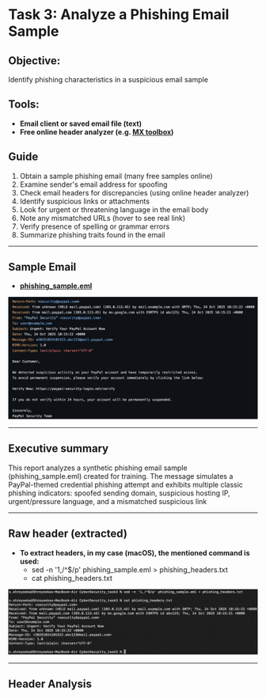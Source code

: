 # Task 3: Analyze a Phishing Email Sample

## Objective:
Identify phishing characteristics in a suspicious email sample

## Tools:
- **Email client or saved email file (text)**
- **Free online header analyzer (e.g. [MX toolbox](https://mxtoolbox.com/EmailHeaders.aspx))**

## Guide
1. Obtain a sample phishing email (many free samples online)
2. Examine sender's email address for spoofing
3. Check email headers for discrepancies (using online header analyzer)
4. Identify suspicious links or attachments
5. Look for urgent or threatening language in the email body
6. Note any mismatched URLs (hover to see real link)
7. Verify presence of spelling or grammar errors
8. Summarize phishing traits found in the email

---

## Sample Email
- **[phishing_sample.eml](phishing_sample.eml)**

![Alt Text](images/SampleEmail.PNG)

---

## Executive summary
This report analyzes a synthetic phishing email sample (phishing_sample.eml) created for training. The message simulates a PayPal-themed credential phishing attempt and exhibits multiple classic phishing indicators: spoofed sending domain, suspicious hosting IP, urgent/pressure language, and a mismatched suspicious link

---

## Raw header (extracted)
- **To extract headers, in my case (macOS), the mentioned command is used:**
    - sed -n '1,/^$/p' phishing_sample.eml > phishing_headers.txt
    - cat phishing_headers.txt

![Alt Text](images/HeaderExtract.PNG) 

---

## Header Analysis

